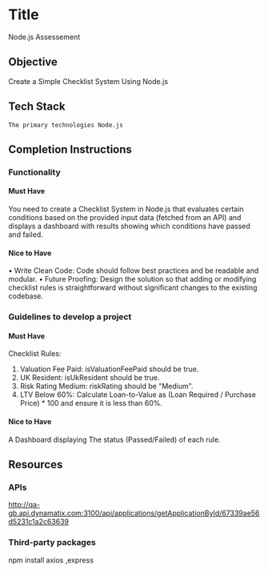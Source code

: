 # Title

  Node.js Assessement

## Objective

  Create a Simple Checklist System Using Node.js

## Tech Stack

    The primary technologies Node.js

## Completion Instructions

### Functionality

#### Must Have
   
   You need to create a Checklist System in Node.js that evaluates certain conditions
   based on the provided input data (fetched from an API) and displays a dashboard with
   results showing which conditions have passed and failed.

#### Nice to Have

  • Write Clean Code: Code should follow best practices and be readable and
modular.
• Future Proofing: Design the solution so that adding or modifying checklist rules
is straightforward without significant changes to the existing codebase.

### Guidelines to develop a project

#### Must Have

Checklist Rules:
1. Valuation Fee Paid: isValuationFeePaid should be true.
2. UK Resident: isUkResident should be true.
3. Risk Rating Medium: riskRating should be "Medium".
4. LTV Below 60%: Calculate Loan-to-Value as (Loan Required / Purchase Price) *
100 and ensure it is less than 60%.

#### Nice to Have

   A Dashboard displaying The status (Passed/Failed) of each rule.

## Resources

### APIs

   http://qa-gb.api.dynamatix.com:3100/api/applications/getApplicationById/67339ae56d5231c1a2c63639

### Third-party packages

   npm install axios ,express
